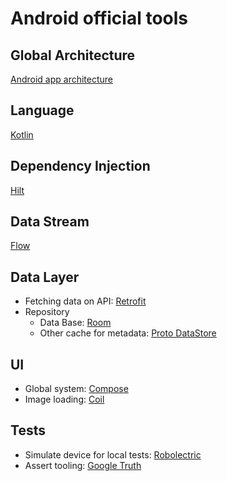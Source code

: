 # Android official tools

## Global Architecture

[Android app architecture](https://developer.android.com/topic/architecture)

## Language

[Kotlin](https://developer.android.com/kotlin)

## Dependency Injection

[Hilt](https://developer.android.com/training/dependency-injection/hilt-android)

## Data Stream

[Flow](https://developer.android.com/kotlin/flow)

## Data Layer

* Fetching data on API: [Retrofit](https://square.github.io/retrofit/)
* Repository
  * Data Base: [Room](https://developer.android.com/jetpack/androidx/releases/room)
  * Other cache for
    metadata:  [Proto DataStore](https://developer.android.com/topic/libraries/architecture/datastore)

## UI

* Global system: [Compose](https://developer.android.com/jetpack/compose)
* Image loading: [Coil](https://coil-kt.github.io/coil/compose/)

## Tests

* Simulate device for local tests: [Robolectric](http://robolectric.org/)
* Assert tooling: [Google Truth](https://github.com/google/truth)
